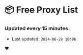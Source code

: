 # :package: Free Proxy List
### Updated every 15 minutes.

- Last updated: `2024-06-28 18:06`

:heart:
